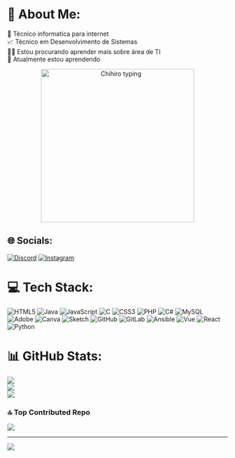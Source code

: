 # 💫 About Me:
🔭 Técnico informatica para internet<br>📈 Técnico em Desenvolvimento de Sistemas<br>🕵️‍♀️ Estou procurando aprender mais sobre área de TI<br>🌱 Atualmente estou aprendendo

<div align="center">
  <img src="https://media.gifdb.com/chihiro-anime-typing-rjbh4hx8zdyi9iej.gif" alt="Chihiro typing" width="350"/>
</div>

## 🌐 Socials:
[![Discord](https://img.shields.io/badge/Discord-%237289DA.svg?logo=discord&logoColor=white)](https://discord.gg/loner_ghost) 
[![Instagram](https://img.shields.io/badge/Instagram-%23E4405F.svg?logo=Instagram&logoColor=white)](https://instagram.com/Nosferat_zod) 
# 💻 Tech Stack:
![HTML5](https://img.shields.io/badge/html5-%23E34F26.svg?style=for-the-badge&logo=html5&logoColor=white) 
![Java](https://img.shields.io/badge/java-%23ED8B00.svg?style=for-the-badge&logo=openjdk&logoColor=white) 
![JavaScript](https://img.shields.io/badge/javascript-%23323330.svg?style=for-the-badge&logo=javascript&logoColor=%23F7DF1E) 
![C](https://img.shields.io/badge/c-%2300599C.svg?style=for-the-badge&logo=c&logoColor=white) 
![CSS3](https://img.shields.io/badge/css3-%231572B6.svg?style=for-the-badge&logo=css3&logoColor=white) 
![PHP](https://img.shields.io/badge/php-%23777BB4.svg?style=for-the-badge&logo=php&logoColor=white) 
![C#](https://img.shields.io/badge/c%23-%23239120.svg?style=for-the-badge&logo=csharp&logoColor=white) 
![MySQL](https://img.shields.io/badge/mysql-4479A1.svg?style=for-the-badge&logo=mysql&logoColor=white) 
![Adobe](https://img.shields.io/badge/adobe-%23FF0000.svg?style=for-the-badge&logo=adobe&logoColor=white) 
![Canva](https://img.shields.io/badge/Canva-%2300C4CC.svg?style=for-the-badge&logo=Canva&logoColor=white) 
![Sketch](https://img.shields.io/badge/Sketch-FFB387?style=for-the-badge&logo=sketch&logoColor=black) 
![GitHub](https://img.shields.io/badge/github-%23121011.svg?style=for-the-badge&logo=github&logoColor=white) 
![GitLab](https://img.shields.io/badge/gitlab-%23181717.svg?style=for-the-badge&logo=gitlab&logoColor=white) 
![Ansible](https://img.shields.io/badge/ansible-%231A1918.svg?style=for-the-badge&logo=ansible&logoColor=white) 
![Vue](https://img.shields.io/badge/vue-%2335495e.svg?style=for-the-badge&logo=vue.js&logoColor=white)
![React](https://img.shields.io/badge/react-%23282C34.svg?style=for-the-badge&logo=react&logoColor=61DAFB)
![Python](https://img.shields.io/badge/python-%23239B7D.svg?style=for-the-badge&logo=python&logoColor=white)

# 📊 GitHub Stats:
![](https://github-readme-stats.vercel.app/api?username=Nosferatzod&theme=aura&hide_border=false&include_all_commits=false&count_private=false)<br/>
![](https://github-readme-streak-stats.herokuapp.com/?user=Nosferatzod&theme=aura&hide_border=false)<br/>
![](https://github-readme-stats.vercel.app/api/top-langs/?username=Nosferatzod&theme=aura&hide_border=false&include_all_commits=false&count_private=false&layout=compact)

### 🔝 Top Contributed Repo
![](https://github-contributor-stats.vercel.app/api?username=Nosferatzod&limit=5&theme=dark&combine_all_yearly_contributions=true)

---
[![](https://visitcount.itsvg.in/api?id=Nosferatzod&icon=2&color=1)](https://visitcount.itsvg.in)

<!-- Proudly created with GPRM ( https://gprm.itsvg.in ) -->
